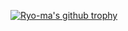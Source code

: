 [![Ryo-ma's github trophy](https://github-profile-trophy.vercel.app/?username=junguler&row=1)](https://github.com/ryo-ma/github-profile-trophy)
<!---
[![Anurag's github stats](https://github-readme-stats.vercel.app/api?username=junguler&theme=blue-green)](https://github.com/anuraghazra/github-readme-stats)
--->
